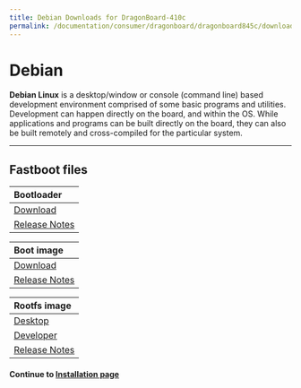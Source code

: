 ```yaml
---
title: Debian Downloads for DragonBoard-410c
permalink: /documentation/consumer/dragonboard/dragonboard845c/downloads/debian.md.html
---
```

# Debian

**Debian Linux** is a desktop/window or console (command line) based development environment comprised of some basic programs and utilities. Development can happen directly on the board, and within the OS. While applications and programs can be built directly on the board, they can also be built remotely and cross-compiled for the particular system.

***

## Fastboot files

| Bootloader                                                                                                                             |
|:---------------------------------------------------------------------------------------------------------------------------------------|
| [Download](http://releases.linaro.org/96boards/dragonboard845c/linaro/rescue/latest/dragonboard-845c-bootloader-ufs-linux-*.zip)       |
| [Release Notes](http://releases.linaro.org/96boards/dragonboard845c/linaro/rescue/latest/)                                             |

| Boot image                                                                                                                             |
|:---------------------------------------------------------------------------------------------------------------------------------------|
| [Download](http://releases.linaro.org/96boards/dragonboard845c/linaro/debian/latest/boot-linaro-buster-dragonboard-845c-*.img.gz)      |
| [Release Notes](http://releases.linaro.org/96boards/dragonboard845c/linaro/debian/latest/)                                             |

| Rootfs image                                                                                                                           |
|:---------------------------------------------------------------------------------------------------------------------------------------|
| [Desktop](http://releases.linaro.org/96boards/dragonboard845c/linaro/debian/latest/linaro-*-alip-dragonboard-845c-*.img.gz)       |
| [Developer](http://releases.linaro.org/96boards/dragonboard845c/linaro/debian/latest/linaro-*-developer-dragonboard-845c-*.img.gz)|
| [Release Notes](http://releases.linaro.org/96boards/dragonboard845c/linaro/debian/latest/)                                             |

#### Continue to [Installation page](../installation/)
